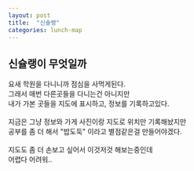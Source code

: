 ```yaml
---
layout: post
title:  "신슐랭"
categories: lunch-map
---
```



## 신슐랭이 무엇일까

요새 학원을 다니니까 점심을 사먹게된다.     
그래서 매번 다른곳들을 다니는건 아니지만    
내가 가본 곳들을 지도에 표시하고, 정보를 기록하고있다.  
<br>
지금은 그냥 정보와 가게 사진이랑 지도로 위치만 기록해놨지만     
공부를 좀 더 해서 "밥도둑" 이라고 별점같은걸 만들어야겠다.      
<br>
지도도 좀 더 손보고 싶어서 이것저것 해보는중인데    
어렵다 어려워..     

